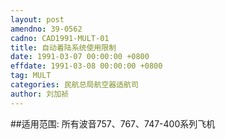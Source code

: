 ```yaml
---
layout: post
amendno: 39-0562
cadno: CAD1991-MULT-01
title: 自动着陆系统使用限制
date: 1991-03-07 00:00:00 +0800
effdate: 1991-03-08 00:00:00 +0800
tag: MULT
categories: 民航总局航空器适航司
author: 刘加祯
---
```


##适用范围:
所有波音757、767、747-400系列飞机

